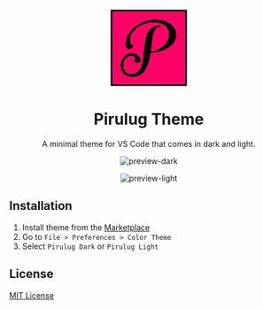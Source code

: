 <div align="center">

<img src="p-icon.jpg" width="140" />

# Pirulug Theme

A minimal theme for VS Code that comes in dark and light.

![preview-dark](https://i.imgur.com/8KtDfZj.png)

![preview-light](https://i.imgur.com/G4iIHHJ.png)


</div>



## Installation

1. Install theme from the [Marketplace](https://marketplace.visualstudio.com/items?itemName=miguelsolorio.min-theme)
2. Go to `File > Preferences > Color Theme`
3. Select `Pirulug Dark` or `Pirulug Light`


## License

[MIT License](LICENSE) 